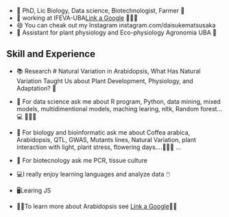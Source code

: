 


* 🔭 PhD, Lic Biology, Data science, Biotechnologist, Farmer 👺 
* 🌱 working at IFEVA-UBA[Link a Google](http://www.ifeva.edu.ar/) 🌲🌲🌲 
* 😄 You can cheak out my Instagram instagram.com/daisukematsusaka 
* 🏫 Assistant for plant physiology and Eco-physiology Agronomia UBA 🍓
## Skill and Experience 

* 📚 Research # Natural Variation in Arabidopsis, What Has Natural Variation Taught Us about Plant Development, Physiology, and Adaptation? 📑 
* 💬 For data science ask me about R program, Python, data mining, mixed models, multidimentional models, maching learing, nltk, Random forest... 💻 🦈🦈🦈 
* 💬 For biology and bioinformatic ask me about  Coffea arabica, Arabidopsis, QTL, GWAS, Mutants lines, Natural Variation, plant interaction with light, plant stress, flowering days....🦈🦈🦈 ...   
* 💬 For biotecnology ask me PCR, tissue culture 

* 💻I really enjoy learning languages and analyze data 🖱️
* 🖥️Learing JS 


* 👋👋To learn more about Arabidopsis see [Link a Google](https://www.arabidopsis.org/index.jsp)👋👋
<!--
**danielmatsusaka/danielmatsusaka** is a ✨ _special_ ✨ repository because its `README.md` (this file) appears on your GitHub profile.

Here are some ideas to get you started:

- 🔭 xxxxxI’m  workicurrentlyng on ...
- 🌱 I’m currently learning ...
- 👯 I’m looking to collaborate on ...
- 🤔 I’m looking for help with ...
- 💬 Ask me about ...
- 📫 How to reach me: ...
- 😄 Pronouns: ...
- ⚡ Fun fact: ...
-->
